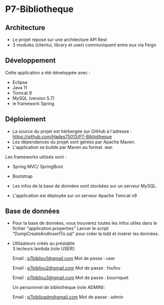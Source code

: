 # P7-Bibliotheque


## Architecture 

- Le projet repose sur une architecture API Rest 
- 3 modules (clientui, library et user) communiquent entre eux via Feign


## Développement

Cette application a été développée avec :
- Eclipse
- Java 11
- Tomcat 9
- MySQL (version 5.7)
- le framework Spring 


## Déploiement

* La source du projet est hérbergée sur GitHub à l'adresse : https://github.com/Hades75013/P7-Bibliotheque
* Les dépendances du projet sont gérées par Apache Maven.
* L'application se builde par Maven au format .war.

Les frameworks utilisés sont : 
* Spring MVC/ SpringBoot
* Bootstrap

* Les infos de la base de données sont stockées sur un serveur MySQL.
* L'application est déployée sur un serveur Apache Tomcat v9


## Base de données

* Pour la base de données, vous trouverez toutes les infos utiles dans le fichier "application.properties"
  Lancer le script "DumpCreateAndInsertTo.sql" pour créer la bdd et insérer les données.

* Utilisateurs créés au préalable  
 3 lecteurs lambda (role USER): 
  
  Email : p7bibliou1@gmail.com
  Mot de passe : user

  Email : p7bibliou2@gmail.com
  Mot de passe : foufou

  Email : p7bibliou3@gmail.com
  Mot de passe : bourriquet

  Un personnnel de bibliothèque (role ADMIN): 
  
  Email : p7biblioadm@gmail.com
  Mot de passe : admin
